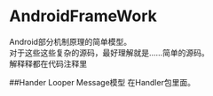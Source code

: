 # AndroidFrameWork
Android部分机制原理的简单模型。  
对于这些这些复杂的源码，最好理解就是……简单的源码。  
解释释都在代码注释里  

##Hander Looper Message模型
在Handler包里面。
